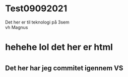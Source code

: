 # Test09092021
Det her er til teknologi på 3sem   
vh Magnus
<h1> hehehe lol det her er html <h1/>
<h2> Det her har jeg commitet igennem VS <h2>